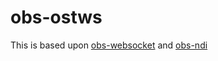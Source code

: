 obs-ostws
==============

This is based upon [obs-websocket](https://github.com/Palakis/obs-websocket) and [obs-ndi](https://github.com/Palakis/obs-ndi)
